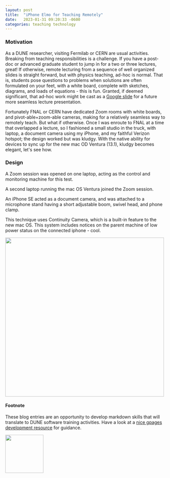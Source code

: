 ```yaml
---
layout: post
title:  "iPhone Elmo for Teaching Remotely"
date:   2023-01-31 09:20:33 -0600
categories: teaching technology
---
```


### Motivation

As a DUNE researcher, visiting Fermilab or CERN are usual activities. Breaking from teaching responsibilities is a challenge. If you have a post-doc or advanced graduate student to jump in for a two or three lectures, great! If otherwise, remote lecturing from a sequence of well organized slides is straight forward, but with physics teaching, ad-hoc is normal. That is, students pose questions to problems when solutions are often formulated on your feet, with a white board, complete with sketches, diagrams, and loads of equations - this is fun. Granted, if deemed significant, that ad-hoc work might be cast as a [Google slide][link-to-thermo-question] for a future more seamless lecture presentation.

Fortunately FNAL or CERN have dedicated Zoom rooms with white boards, and pivot-able+zoom-able cameras, making for a relatively seamless way to remotely teach. But what if otherwise. Once I was enroute to FNAL at a time that overlapped a lecture, so I fashioned a small studio in the truck, with laptop, a document camera using my iPhone, and my faithful Verizon hotspot; the design worked but was kludgy.  With the native ability for devices to sync up for the new mac OD Ventura (13.1), kludgy becomes elegant, let's see how. 

### Design

A Zoom session was opened on one laptop, acting as the control and monitoring machine for this test.

A second laptop running the mac OS Ventura joined the Zoom session.

An iPhone SE acted as a document camera, and was attached to a microphone stand having a short adjustable boom, swivel head, and phone clamp.

This technique uses Continuity Camera, which is a built-in feature to the new mac OS. This system includes notices on the parent machine of low power status on the connected iphone - cool. 

<!--- Hard link --->
<!--- ![iPhone Elmo 1](/docs/assets/blog/img/iphone-elmo1.png) --->


<!--- use HTML tag to take advantage of sizing and eventually css --->
<img src="https://demuth.github.io/docs/assets/blog/img/iphone-elmo1.png" width="500">



#### Footnote

These blog entries are an opportunity to develop markdown skills that will translate to DUNE software training activities. Have a look at a [nice gpages development resource][tomcam-resource] for guidance.

<!--- ![Riding with the wind](/docs/assets/img/logo-riding1-small.png) <!--- hard link to top level img directory. It seems that creating this directory forced a deletion of the _site/ directory it looks like _site directory are automatically rebuilt each time there are changes --->

<img src="https://demuth.github.io/docs/assets/img/logo-riding1-small.png" width="120">



[tomcam-resource]: https://tomcam.github.io/least-github-pages/
[link-to-thermo-question]: https://docs.google.com/presentation/d/1Jm-pAFBoEI3XN1fRU-z8N5gPIyHQiKvHLsdO3ia83U4/edit#slide=id.g20259cad902_6_1
[jekyll-docs]: https://jekyllrb.com/docs/home
[jekyll-gh]:   https://github.com/jekyll/jekyll
[jekyll-talk]: https://talk.jekyllrb.com/
[useful-build1]: https://docs.github.com/en/pages/getting-started-with-github-pages/creating-a-github-pages-site
[useful-build2]: https://docs.github.com/en/pages/getting-started-with-github-pages/configuring-a-publishing-source-for-your-github-pages-site
